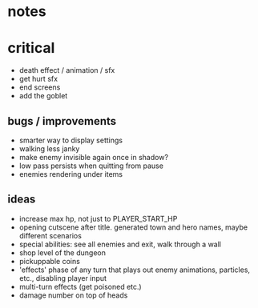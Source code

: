 # notes

# critical

- death effect / animation / sfx
- get hurt sfx
- end screens
- add the goblet

## bugs / improvements

- smarter way to display settings
- walking less janky
- make enemy invisible again once in shadow?
- low pass persists when quitting from pause
- enemies rendering under items

## ideas

- increase max hp, not just to PLAYER_START_HP
- opening cutscene after title. generated town and hero names, maybe different scenarios
- special abilities: see all enemies and exit, walk through a wall
- shop level of the dungeon
- pickuppable coins
- 'effects' phase of any turn that plays out enemy animations, particles, etc., disabling player input
- multi-turn effects (get poisoned etc.)
- damage number on top of heads
